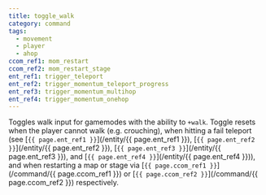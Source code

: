 ```yaml
---
title: toggle_walk
category: command
tags:
  - movement
  - player
  - ahop
ccom_ref1: mom_restart
ccom_ref2: mom_restart_stage
ent_ref1: trigger_teleport
ent_ref2: trigger_momentum_teleport_progress
ent_ref3: trigger_momentum_multihop
ent_ref4: trigger_momentum_onehop
---
```


Toggles walk input for gamemodes with the ability to `+walk`. Toggle resets when the player cannot walk (e.g. crouching), when hitting a fail teleport (see [`{{ page.ent_ref1 }}`](/entity/{{ page.ent_ref1 }}), [`{{ page.ent_ref2 }}`](/entity/{{ page.ent_ref2 }}), [`{{ page.ent_ref3 }}`](/entity/{{ page.ent_ref3 }}), and [`{{ page.ent_ref4 }}`](/entity/{{ page.ent_ref4 }})), and when restarting a map or stage via [`{{ page.ccom_ref1 }}`](/command/{{ page.ccom_ref1 }}) or [`{{ page.ccom_ref2 }}`](/command/{{ page.ccom_ref2 }}) respectively.
